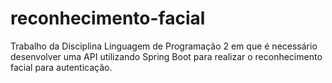 # reconhecimento-facial
Trabalho da Disciplina Linguagem de Programação 2 em que é necessário desenvolver uma API utilizando Spring Boot para realizar o reconhecimento facial para autenticação.
